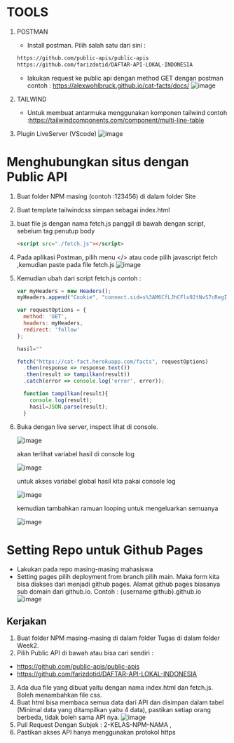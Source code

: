# TOOLS

1. POSTMAN
   * Install postman. Pilih salah satu dari sini :
   ```sh
   https://github.com/public-apis/public-apis
   https://github.com/farizdotid/DAFTAR-API-LOKAL-INDONESIA
   ```
   * lakukan request ke public api dengan method GET dengan postman contoh : https://alexwohlbruck.github.io/cat-facts/docs/
   ![image](https://user-images.githubusercontent.com/26703717/220868366-271e81d8-707e-4611-9aa7-74f8b31cd008.png)
   
2. TAILWIND
   * Untuk membuat antarmuka menggunakan komponen tailwind contoh :https://tailwindcomponents.com/component/multi-line-table
   
3. Plugin LiveServer (VScode)
   ![image](https://user-images.githubusercontent.com/11188109/218396548-483f109a-c88c-4bc6-96d0-5d784a447556.png)

# Menghubungkan situs dengan Public API

1. Buat folder NPM masing (contoh :123456) di dalam folder Site
2. Buat template tailwindcss simpan sebagai index.html
3. buat file js dengan nama fetch.js panggil di bawah dengan script, sebelum tag penutup body
   ```html
   <script src="./fetch.js"></script>
   ```
4. Pada aplikasi Postman, pilih menu </> atau code pilih javascript fetch ,kemudian paste pada file fetch.js
   ![image](https://user-images.githubusercontent.com/26703717/220873867-a5685abb-3e1b-43ce-a1dc-57a5b3b38065.png)
5. Kemudian ubah dari script fetch.js contoh :
    ```js
    var myHeaders = new Headers();
    myHeaders.append("Cookie", "connect.sid=s%3AM6CfLJhCFlu92tNvS7cRegIIcR8rhhUG.AN2Ss3OKnMLlBJEwcDELKykDb293dBuH%2FhX1M3mZI2w");

    var requestOptions = {
      method: 'GET',
      headers: myHeaders,
      redirect: 'follow'
    };

    hasil=""

    fetch("https://cat-fact.herokuapp.com/facts", requestOptions)
      .then(response => response.text())
      .then(result => tampilkan(result))
      .catch(error => console.log('error', error));

      function tampilkan(result){
        console.log(result);
        hasil=JSON.parse(result);
      }
    ```
6. Buka dengan live server, inspect lihat di console.

    ![image](https://user-images.githubusercontent.com/26703717/220874890-4ba431d2-a221-4a75-bf3f-cc914ef0976e.png)
    
    akan terlihat variabel hasil di console log
    
    ![image](https://user-images.githubusercontent.com/11188109/218419862-983ddbba-a445-41a5-a703-f2d56829888a.png)
    
    untuk akses variabel global hasil kita pakai console log
    
    ![image](https://user-images.githubusercontent.com/11188109/218420311-3aa5700f-f6ec-4d5a-82d3-2000fdb24df6.png)
    
    kemudian tambahkan ramuan looping untuk mengeluarkan semuanya
    
    ![image](https://user-images.githubusercontent.com/26703717/220876915-e12233d6-0b17-4a08-a737-03d0dfc9c6f4.png)
    
# Setting Repo untuk Github Pages
  * Lakukan pada repo masing-masing mahasiswa
  * Setting pages pilih deployment from branch pilih main. Maka form kita bisa diakses dari menjadi github pages. Alamat github pages biasanya sub domain dari github.io. Contoh : {username github}.github.io
  ![image](https://user-images.githubusercontent.com/26703717/220871197-19aa1b56-fa71-49b7-bcc7-91cad9b783ed.png)
  
## Kerjakan
1. Buat folder NPM masing-masing di dalam folder Tugas di dalam folder Week2. 
2. Pilih Public API di bawah atau bisa cari sendiri :
  * https://github.com/public-apis/public-apis
  * https://github.com/farizdotid/DAFTAR-API-LOKAL-INDONESIA
3. Ada dua file yang dibuat yaitu dengan nama index.html dan fetch.js. Boleh menambahkan file css.
4. Buat html bisa membaca semua data dari API dan disimpan dalam tabel (Minimal data yang ditampilkan yaitu 4 data), pastikan setiap orang berbeda, tidak boleh sama API nya.
  ![image](https://user-images.githubusercontent.com/26703717/221107173-eb43145c-0ac8-4880-8af7-6d185292246f.png)
6. Pull Request Dengan Subjek : 2-KELAS-NPM-NAMA , 
7. Pastikan akses API hanya menggunakan protokol https

